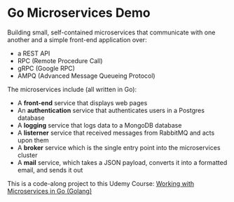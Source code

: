 # Go Microservices Demo

Building small, self-contained microservices that communicate with one another and a simple front-end application over:
- a REST API
- RPC (Remote Procedure Call)
- gRPC (Google RPC)
- AMPQ (Advanced Message Queueing Protocol)

The microservices include (all written in Go):
- A **front-end** service that displays web pages
- An **authentication** service that authenticates users in a Postgres database
- A **logging** service that logs data to a MongoDB database
- A **listerner** service that received messages from RabbitMQ and acts upon them
- A **broker** service which is the single entry point into the microservices cluster
- A **mail** service, which takes a JSON payload, converts it into a formatted email, and sends it out

This is a code-along project to this Udemy Course: [Working with Microservices in Go (Golang)](https://www.udemy.com/course/working-with-microservices-in-go/)
